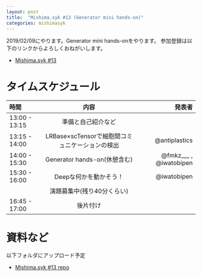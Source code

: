 ```yaml
---
layout: post
title:  "Mishima.syk #13 (Generator mini hands-on)"
categories: mishimasyk
---
```


2019/02/09にやります。Generator mini hands-onをやります。
参加登録は以下のリンクからよろしくおねがいします。

- [Mishima.syk #13](https://connpass.com/event/111977/)

# タイムスケジュール

| 時間 | 内容| 発表者 |
|:------------ |:--------------:| ------------:|
|13:00 - 13:15|準備と自己紹介など||
|13:15 - 14:00|LRBase×scTensorで細胞間コミュニケーションの検出|@antiplastics|
|14:00 - 15:30|Generator hands-on(休憩含む)|@fmkz___ , @iwatobipen|
|15:30 - 16:00|Deepな何かを動かそう！|@iwatobipen|
||演題募集中(残り40分くらい)||
|16:45 - 17:00|後片付け||

# 資料など

以下フォルダにアップロード予定

- [Mishima.syk #13 repo](https://github.com/Mishima-syk/13)


